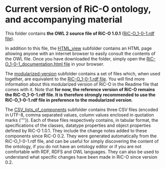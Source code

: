 # Current version of RiC-O ontology, and accompanying material

This folder contains **the OWL 2 source file of RiC-O 1.0.1** ([RiC-O_1-0-1.rdf file](RiC-O_1-0-1.rdf)).

In addition to this file, the [HTML_view](./HTML_view) subfolder contains an HTML page allowing anyone with an internet browser to easily consult the contents of the OWL file. Once you have downloaded the folder, simply open the [RiC-O_1-0-1_documentation.html file](./HTML_view/RiC-O_1-0-1_documentation.html) in your browser.


The [modularized-version](./modularized-version) subfolder contains a set of files which, when used together, are equivalent to the [RiC-O_1-0-1.rdf file](RiC-O_1-0-1.rdf). You will find more information about this modularized version of RiC-O in the Readme file that comes with it.
Note that **for now, the reference version of RiC-O remains the RiC-O_1-0-1.rdf file. It is therefore strongly recommended to use the RiC-O_1-0-1.rdf file in preference to the modularized version**.

The [CSV_lists_of_components](./CSV_lists_of_components) subfolder contains three CSV files (encoded in UTF-8, comma separated values, column values ​​enclosed in quotation marks ('"')). Each of these files respectively contains, in tabular format, the specifications of the classes, datatype properties and object properties defined by RiC-O 1.0.1. They include the change notes added to these components since RiC-O 0.2. They were generated automatically from the RiC-O_1-0-1.rdf file, and can be useful for simply discovering the content of the ontology, if you do not have an ontology editor or if you are not comfortable with RDF, RDFS and OWL languages. They can also be used to understand what specific changes have been made in RiC-O since version 0.2.


